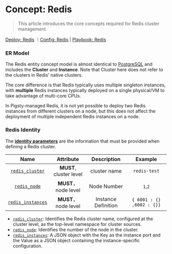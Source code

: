 # Concept: Redis

> This article introduces the core concepts required for Redis cluster management.

[Deploy: Redis](d-redis.md) ｜[Config: Redis](v-redis.md)  | [Playbook: Redis](p-redis.md)



### ER Model

The Redis entity concept model is almost identical to [PostgreSQL](c-pgsql.md) and includes the **Cluster** and **Instance**. Note that Cluster here does not refer to the clusters in Redis' native clusters.

The core difference is that Redis typically uses multiple singleton instances, with **multiple** Redis instances typically deployed on a single physical/VM to take advantage of multi-core CPUs.

In Pigsty-managed Redis, it is not yet possible to deploy two Redis instances from different clusters on a node, but this does not affect the deployment of multiple independent Redis instances on a node.


### Redis Identity

The [**identity parameters**](v-redis.md#redis_identity) are the information that must be provided when defining a Redis cluster.

|                    Name                    |        Attribute        |   Description   |         Example         |
| :-----------------------------------------: | :----------------: | :------: | :------------------: |
| [`redis_cluster`](v-redis.md#redis_cluster) | **MUST**, cluster level |  cluster name  |      `redis-test`       |
|    [`redis_node`](v-redis.md#redis_node)    | **MUST**，node level | Node Number | `1`,`2` |
|     [`redis_instances`](v-redis.md#redis_instances)     | **MUST**，node level | Instance Definition | `{ 6001 : {} ,6002 : {}}`  |


- [`redis_cluster`](v-redis.md#redis_cluster): Identifies the Redis cluster name, configured at the cluster level, as the top-level namespace for cluster sources.
- [`redis_node`](v-redis.md#redis_node): Identifies the number of the node in the cluster.
- [`redis_instances`](v-redis.md#redis_instances): A JSON object with the Key as the instance port and the Value as a JSON object containing the instance-specific configuration.

